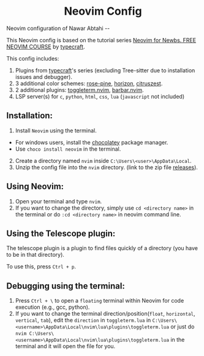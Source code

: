 <div align="center">
<h1>Neovim Config </h1>
</div>

Neovim configuration of Nawar Abtahi --

This Neovim config is based on the tutorial series [Neovim for Newbs. FREE NEOVIM COURSE](https://www.youtube.com/playlist?list=PLsz00TDipIffreIaUNk64KxTIkQaGguqn) by [typecraft](https://www.youtube.com/@typecraft_dev).

This config includes:
1. Plugins from [typecraft](https://www.youtube.com/@typecraft_dev)'s series (excluding Tree-sitter due to installation issues and debugger).
2. 3 additional color schemes: [rose-pine](https://github.com/rose-pine/neovim), [horizon](https://github.com/LunarVim/horizon.nvim), [citruszest](https://github.com/zootedb0t/citruszest.nvim).
3. 2 additional plugins: [toggleterm.nvim](https://github.com/akinsho/toggleterm.nvim), [barbar.nvim](https://github.com/romgrk/barbar.nvim).
4. LSP server(s) for `c`, `python`, `html`, `css`, `lua` (`javascript` not included)

## Installation:
1. Install `Neovim` using the terminal.
  - For windows users, install the [chocolatey](https://chocolatey.org/) package manager.
  - Use `choco install neovim` in the terminal.
2. Create a directory named `nvim` inside `C:\Users\<user>\AppData\Local`.
3. Unzip the config file into the `nvim` directory. (link to the zip file [releases](https://github.com/NawarAbtahi/Neovim-Config/releases/tag/neovim-config)).

## Using Neovim:
1. Open your terminal and type `nvim`.
2. If you want to change the directory, simply use `cd <directory name>` in the terminal or do `:cd <directory name>` in neovim command line.

## Using the Telescope plugin:
The telescope plugin is a plugin to find files quickly of a directory (you have to be in that directory).

To use this, press `Ctrl + p`.

## Debugging using the terminal:
1. Press `Ctrl + \` to open a `floating` terminal within Neovim for code execution (e.g., gcc, python).
2. If you want to change the terminal direction/position(`float`, `horizontal`, `vertical`, `tab`), edit the `direction` in `toggleterm.lua` in `C:\Users\<username>\AppData\Local\nvim\lua\plugins\toggleterm.lua` or just do `nvim C:\Users\<username>\AppData\Local\nvim\lua\plugins\toggleterm.lua` in the terminal and it will open the file for you.
